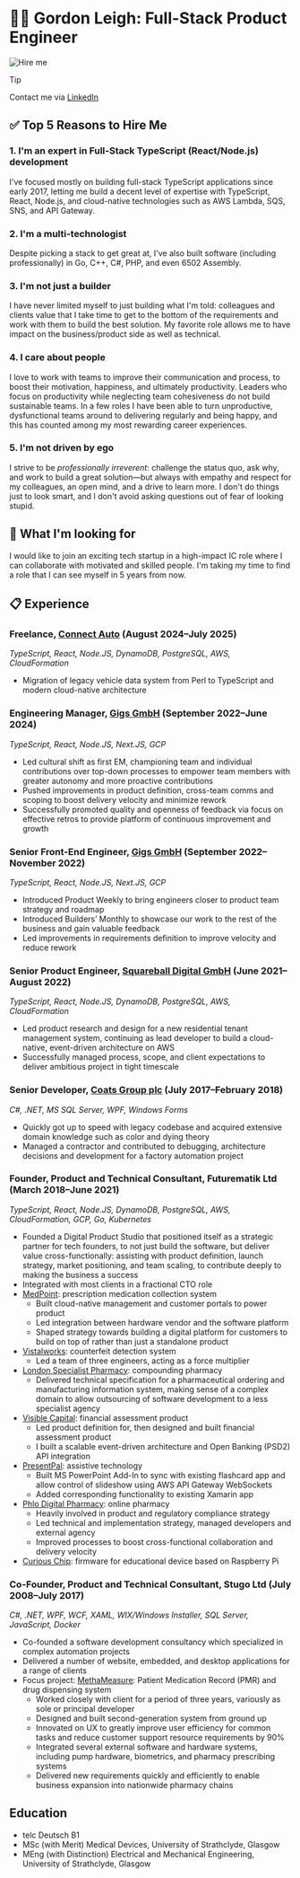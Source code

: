 # 👨‍💻 Gordon Leigh: Full-Stack Product Engineer

![Hire me](https://media2.giphy.com/media/v1.Y2lkPTc5MGI3NjExcDVhbTh0YmJzMW94emI1c2tucDIzbnVqcmVrbWVraG1ucW5jc2gwbyZlcD12MV9pbnRlcm5hbF9naWZfYnlfaWQmY3Q9Zw/g3QST0013iD8yamds4/giphy.gif)

> [!TIP]
> Contact me via [LinkedIn](https://www.linkedin.com/in/gordonmleigh/)

## ✅ Top 5 Reasons to Hire Me

### 1. I'm an expert in Full-Stack TypeScript (React/Node.js) development

I've focused mostly on building full-stack TypeScript applications since early 2017, letting me build a decent level of expertise with TypeScript, React, Node.js, and cloud-native technologies such as AWS Lambda, SQS, SNS, and API Gateway.

### 2. I'm a multi-technologist

Despite picking a stack to get great at, I've also built software (including professionally) in Go, C++, C#, PHP, and even 6502 Assembly.

### 3. I'm not just a builder

I have never limited myself to just building what I'm told: colleagues and clients value that I take time to get to the bottom of the requirements and work with them to build the best solution. My favorite role allows me to have impact on the business/product side as well as technical.

### 4. I care about people

I love to work with teams to improve their communication and process, to boost their motivation, happiness, and ultimately productivity. Leaders who focus on productivity while neglecting team cohesiveness do not build sustainable teams. In a few roles I have been able to turn unproductive, dysfunctional teams around to delivering regularly and being happy, and this has counted among my most rewarding career experiences.

### 5. I'm not driven by ego

I strive to be _professionally irreverent_: challenge the status quo, ask why, and work to build a great solution—but always with empathy and respect for my colleagues, an open mind, and a drive to learn more. I don't do things just to look smart, and I don't avoid asking questions out of fear of looking stupid.

## 🎯 What I'm looking for

I would like to join an exciting tech startup in a high-impact IC role where I can collaborate with motivated and skilled people. I'm taking my time to find a role that I can see myself in 5 years from now.

## 📋 Experience

### Freelance, [Connect Auto](https://www.connect.auto/) (August 2024–July 2025)

_TypeScript, React, Node.JS, DynamoDB, PostgreSQL, AWS, CloudFormation_

- Migration of legacy vehicle data system from Perl to TypeScript and
  modern cloud-native architecture

### Engineering Manager, [Gigs GmbH](https://gigs.com/) (September 2022–June 2024)

_TypeScript, React, Node.JS, Next.JS, GCP_

- Led cultural shift as first EM, championing team and individual contributions over top-down processes to empower team members with greater autonomy and more proactive contributions
- Pushed improvements in product definition, cross-team comms and scoping to boost delivery velocity and minimize rework
- Successfully promoted quality and openness of feedback via focus on effective retros to provide platform of continuous improvement and growth

### Senior Front-End Engineer, [Gigs GmbH](https://gigs.com/) (September 2022–November 2022)

_TypeScript, React, Node.JS, Next.JS, GCP_

- Introduced Product Weekly to bring engineers closer to product team strategy and roadmap
- Introduced Builders’ Monthly to showcase our work to the rest of the business and gain valuable feedback
- Led improvements in requirements definition to improve velocity and reduce rework

### Senior Product Engineer, [Squareball Digital GmbH](https://distologystudios.com/) (June 2021–August 2022)

_TypeScript, React, Node.JS, DynamoDB, PostgreSQL, AWS, CloudFormation_

- Led product research and design for a new residential tenant management system, continuing as lead developer to build a cloud- native, event-driven architecture on AWS
- Successfully managed process, scope, and client expectations to deliver ambitious project in tight timescale

### Senior Developer, [Coats Group plc](https://www.coats.com/en/) (July 2017–February 2018)

_C#, .NET, MS SQL Server, WPF, Windows Forms_

- Quickly got up to speed with legacy codebase and acquired extensive domain knowledge such as color and dying theory
- Managed a contractor and contributed to debugging, architecture decisions and development for a factory automation project

### Founder, Product and Technical Consultant, Futurematik Ltd (March 2018–June 2021)

_TypeScript, React, Node.JS, DynamoDB, PostgreSQL, AWS, CloudFormation, GCP, Go, Kubernetes_

- Founded a Digital Product Studio that positioned itself as a strategic partner for tech founders, to not just build the software, but deliver value cross-functionally: assisting with product definition, launch strategy, market positioning, and team scaling, to contribute deeply to making the business a success
- Integrated with most clients in a fractional CTO role
- [MedPoint](https://medpointuk.com/): prescription medication collection system
  - Built cloud-native management and customer portals to power product
  - Led integration between hardware vendor and the software platform
  - Shaped strategy towards building a digital platform for customers to build on top of rather than just a standalone product
- [Vistalworks](https://vistalworks.com/): counterfeit detection system
  - Led a team of three engineers, acting as a force multiplier
- [London Specialist Pharmacy](https://specialist-pharmacy.com/): compounding pharmacy
  - Delivered technical specification for a pharmaceutical ordering and manufacturing information system, making sense of a complex domain to allow outsourcing of software development to a less specialist agency
- [Visible Capital](https://visiblecapital.io/): financial assessment product
  - Led product definition for, then designed and built financial assessment product
  - I built a scalable event-driven architecture and Open Banking (PSD2) API integration
- [PresentPal](https://presentpal.co.uk/): assistive technology
  - Built MS PowerPoint Add-In to sync with existing flashcard app and allow control of slideshow using AWS API Gateway WebSockets
  - Added corresponding functionality to existing Xamarin app
- [Phlo Digital Pharmacy](https://wearephlo.com/): online pharmacy
  - Heavily involved in product and regulatory compliance strategy
  - Led technical and implementation strategy, managed developers and external agency
  - Improved processes to boost cross-functional collaboration and delivery velocity
- [Curious Chip](https://www.thisispip.com/): firmware for educational device based on Raspberry Pi

### Co-Founder, Product and Technical Consultant, Stugo Ltd (July 2008–July 2017)

_C#, .NET, WPF, WCF, XAML, WIX/Windows Installer, SQL Server, JavaScript, Docker_

- Co-founded a software development consultancy which specialized in complex automation projects
- Delivered a number of website, embedded, and desktop applications for a range of clients
- Focus project: [MethaMeasure](https://methameasure.co.uk/): Patient Medication Record (PMR) and drug dispensing system
  - Worked closely with client for a period of three years, variously as sole or principal developer
  - Designed and built second-generation system from ground up
  - Innovated on UX to greatly improve user efficiency for common tasks and reduce customer support resource requirements by 90%
  - Integrated several external software and hardware systems, including pump hardware, biometrics, and pharmacy prescribing systems
  - Delivered new requirements quickly and efficiently to enable business expansion into nationwide pharmacy chains

## Education

- telc Deutsch B1
- MSc (with Merit) Medical Devices, University of Strathclyde, Glasgow
- MEng (with Distinction) Electrical and Mechanical Engineering, University of Strathclyde, Glasgow
